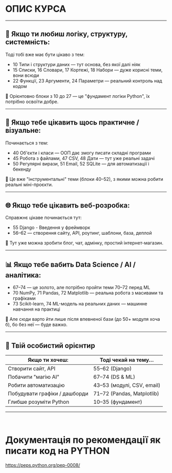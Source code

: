 # ОПИС КУРСА

---

## 🧱 Якщо ти любиш логіку, структуру, системність:

Тоді тобі вже має бути цікаво з тем:

- 10 Типи і структури даних — тут основа, без якої далі ніяк
- 15 Списки, 16 Словари, 17 Кортежі, 18 Набори — дуже корисні теми, вони всюди
- 22 Функції, 23 Аргументи, 24 Параметри — реальний контроль над кодом

📍 Орієнтовно блоки з 10 до 27 — це "фундамент логіки Python", їх потрібно освоїти добре.

---

## 🚀 Якщо тебе цікавить щось практичне / візуальне:

Починається з тем:

- 40 Об'єкти і класи — ООП дає змогу писати складні програми
- 45 Робота з файлами, 47 CSV, 48 Дати — тут уже реальні задачі
- 50 Регулярні вирази, 51 Email, 52 SQLite — для автоматизації і бекенду

📍 Це вже "інструментальні" теми (блоки 40–52), з якими можна робити реальні міні-проєкти.

---

## 🌐 Якщо тебе цікавить веб-розробка:

Справжнє цікаве починається тут:

- 55 Django - Введення у фреймворк
- 56–62 — створення сайту, API, роутинг, шаблони, база, деплой

📍 Тут уже можна зробити блог, чат, адмінку, простий інтернет-магазин.

---

## 📊 Якщо тебе вабить Data Science / AI / аналітика:

- 67–74 — це золото, але потрібно пройти теми 70–72 перед ML
- 70 NumPy, 71 Pandas, 72 Matplotlib — реальна робота з масивами та графіками
- 73 Scikit-learn, 74 ML-модель на реальних даних — машинне навчання на практиці

📍 Але сюди варто йти лише після впевненої бази (до 50+ модуля хоча б), бо без неї — буде важко.

---

## 📌 Твій особистий орієнтир

| Якщо ти хочеш:                | Тоді чекай на тему…        |
| ----------------------------- | -------------------------- |
| Створити сайт, API            | 55–62 (Django)             |
| Побачити "магію AI"           | 67–74 (DS & ML)            |
| Робити автоматизацію          | 43–53 (модулі, CSV, email) |
| Побудувати графіки / дашборди | 71–72 (Pandas, Matplotlib) |
| Глибше розуміти Python        | 10–35 (фундамент)          |

---

<br>

# Документація по рекомендації як писати код на PYTHON

https://peps.python.org/pep-0008/
